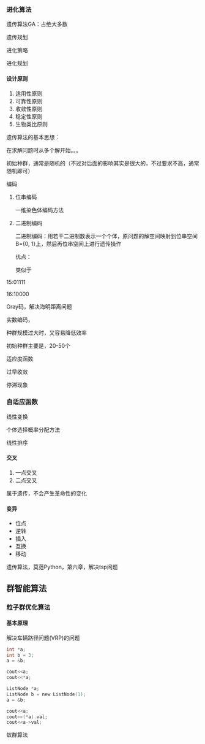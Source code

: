 ### 进化算法

遗传算法GA：占绝大多数

遗传规划

进化策略

进化规划



#### 设计原则

1. 适用性原则
2. 可靠性原则
3. 收敛性原则
4. 稳定性原则
5. 生物类比原则





遗传算法的基本思想：

在求解问题时从多个解开始。。。



初始种群，通常是随机的（不过对后面的影响其实是很大的，不过要求不高，通常随机即可）



编码

1. 位串编码

   一维染色体编码方法

2. 二进制编码

   二进制编码：用若干二进制数表示一个个体，原问题的解空间映射到位串空间B={0, 1}上，然后再位串空间上进行遗传操作

   优点：

   类似于



15:01111

16:10000



Gray码，解决海明距离问题

实数编码，



种群规模过大时，又容易降低效率



初始种群主要是，20-50个



适应度函数





过早收敛

停滞现象



### 自适应函数

线性变换

个体选择概率分配方法



线性排序





#### 交叉

1. 一点交叉
2. 二点交叉

属于遗传，不会产生革命性的变化





#### 变异

- 位点
- 逆转
- 插入
- 互换
- 移动



遗传算法，莫范Python，第六章，解决tsp问题



## 群智能算法



### 粒子群优化算法

#### 基本原理





解决车辆路径问题(VRP)的问题



```c
int *a;
int b = 3;
a = &b;

cout<<a;
cout<<*a;

ListNode *a;
ListNode b = new ListNode(1);
a = &b;

cout<<a;
cout<<(*a).val;
cout<<a->val;
```





蚁群算法